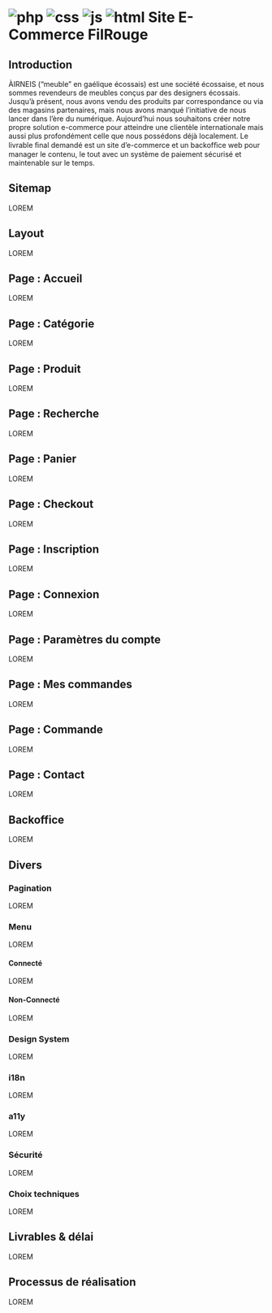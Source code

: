 # ![php](https://img.shields.io/badge/Php-8993BE?style=for-the-badge&logo=php&logoColor=white) ![css](https://img.shields.io/badge/CSS3-1572B6?style=for-the-badge&logo=css3&logoColor=white) ![js](https://img.shields.io/badge/JavaScript-323330?style=for-the-badge&logo=javascript&logoColor=F7DF1E) ![html](https://img.shields.io/badge/HTML5-E34F26?style=for-the-badge&logo=html5&logoColor=white) Site E-Commerce FilRouge

## Introduction
ÀIRNEIS (“meuble” en gaélique écossais) est une société écossaise, et nous sommes revendeurs de meubles conçus par des designers écossais.
Jusqu’à présent, nous avons vendu des produits par correspondance ou via des magasins partenaires, mais nous avons manqué l’initiative de nous lancer dans l’ère du numérique.
Aujourd’hui nous souhaitons créer notre propre solution e-commerce pour atteindre une clientèle internationale mais aussi plus profondément celle que nous possédons déjà localement.
Le livrable ﬁnal demandé est un site d’e-commerce et un backofﬁce web pour manager le contenu, le tout avec un système de paiement sécurisé et maintenable sur le temps.

## Sitemap
LOREM
## Layout
LOREM
## Page : Accueil
LOREM
## Page : Catégorie
LOREM
## Page : Produit
LOREM
## Page : Recherche
LOREM
## Page : Panier
LOREM
## Page : Checkout
LOREM
## Page : Inscription
LOREM
## Page : Connexion
LOREM
## Page : Paramètres du compte
LOREM
## Page : Mes commandes
LOREM
## Page : Commande
LOREM
## Page : Contact
LOREM
## Backoffice
LOREM
## Divers
### Pagination
LOREM
### Menu
LOREM
#### Connecté
LOREM
#### Non-Connecté
LOREM
### Design System
LOREM
### i18n
LOREM
### a11y
LOREM
### Sécurité
LOREM
### Choix techniques
LOREM
## Livrables & délai
LOREM
## Processus de réalisation
LOREM